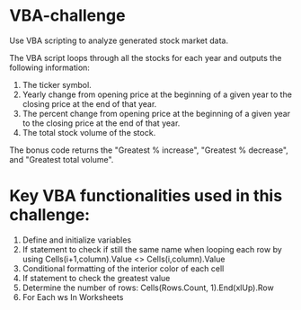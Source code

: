 # VBA-challenge
Use VBA scripting to analyze generated stock market data. 

The VBA script loops through all the stocks for each year and outputs the following information:
1. The ticker symbol.
2. Yearly change from opening price at the beginning of a given year to the closing price at the end of that year.
3. The percent change from opening price at the beginning of a given year to the closing price at the end of that year.
4. The total stock volume of the stock.

The bonus code returns the "Greatest % increase", "Greatest % decrease", and "Greatest total volume".

# Key VBA functionalities used in this challenge: 
1. Define and initialize variables
2. If statement to check if still the same name when looping each row by using Cells(i+1,column).Value <> Cells(i,column).Value
3. Conditional formatting of the interior color of each cell
4. If statement to check the greatest value
5. Determine the number of rows: Cells(Rows.Count, 1).End(xlUp).Row
6. For Each ws In Worksheets


